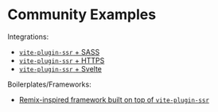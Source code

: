 # Community Examples

Integrations:
 - [`vite-plugin-ssr` + SASS](https://github.com/brillout/vite-plugin-ssr-sass)
 - [`vite-plugin-ssr` + HTTPS](https://github.com/aral/vite-plugin-ssr-with-tls)
 - [`vite-plugin-ssr` + Svelte](https://github.com/aral/vite-plugin-ssr-svelte)

Boilerplates/Frameworks:
 - [Remix-inspired framework built on top of `vite-plugin-ssr`](https://github.com/deckchairlabs/superfly)
